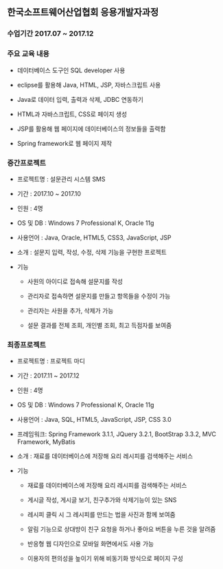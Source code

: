 ## 한국소프트웨어산업협회 응용개발자과정

### 수업기간 2017.07 ~ 2017.12

### 주요 교육 내용

* 데이터베이스 도구인 SQL developer 사용
  
* eclipse를 활용해 Java, HTML, JSP, 자바스크립트 사용
  
* Java로 데이터 입력, 출력과 삭제, JDBC 연동하기
  
* HTML과 자바스크립트, CSS로 페이지 생성
  
* JSP를 활용해 웹 페이지에 데이터베이스의 정보들을 출력함
  
* Spring framework로 웹 페이지 제작
  


### 중간프로젝트

* 프로젝트명 : 설문관리 시스템 SMS
  
* 기간 : 2017.10 ~ 2017.10
  
* 인원 : 4명
  
* OS 및 DB : Windows 7 Professional K, Oracle 11g
  
* 사용언어 : Java, Oracle, HTML5, CSS3, JavaScript, JSP
  
* 소개 : 설문지 입력, 작성, 수정, 삭제 기능을 구현한 프로젝트
  
* 기능
  
	* 사원의 아이디로 접속해 설문지를 작성
          
	* 관리자로 접속하면 설문지를 만들고 항목들을 수정이 가능
  
	* 관리자는 사원을 추가, 삭제가 가능
  
	* 설문 결과를 전체 조회, 개인별 조회, 최고 득점자를 보여줌
          


### 최종프로젝트

* 프로젝트명 : 프로젝트 마디
  
* 기간 : 2017.11 ~ 2017.12
  
* 인원 : 4명
  
* OS 및 DB : Windows 7 Professional K, Oracle 11g
  
* 사용언어 : Java, SQL, HTML5, JavaScript, JSP, CSS 3.0
  
* 프레임워크: Spring Framework 3.1.1, JQuery 3.2.1, BootStrap 3.3.2, MVC Framework, MyBatis
  
* 소개 : 재료를 데이터베이스에 저장해 요리 레시피를 검색해주는 서비스
  
* 기능
  
	* 재료를 데이터베이스에 저장해 요리 레시피를 검색해주는 서비스
          
	* 게시글 작성, 게시글 보기, 친구추가와 삭제기능이 있는 SNS
  
	* 레시피 클릭 시 그 레시피를 만드는 법을 사진과 함께 보여줌
  
	* 알림 기능으로 상대방이 친구 요청을 하거나 좋아요 버튼을 누른 것을 알려줌
	
	* 반응형 웹 디자인으로 모바일 화면에서도 사용 가능
	
	* 이용자의 편의성을 높이기 위해 비동기화 방식으로 페이지 구성
